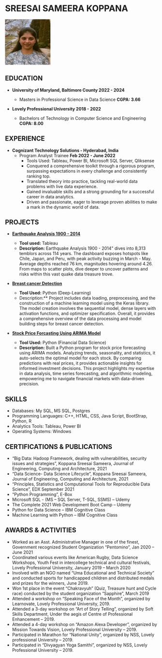 # SREESAI SAMEERA KOPPANA

<img src="Headshot.jpg" width="150" height="150" /> 

## EDUCATION

- **University of Maryland, Baltimore County 2022 - 2024** 
  - Masters in Professional Science in Data Science **CGPA: 3.66**

- **Lovely Professional University 2018 - 2022**
  - Bachelors of Technology in Computer Science and Engineering **CGPA: 8.00**

## EXPERIENCE

- **Cognizant Technology Solutions - Hyderabad, India**
  - Program Analyst Trainee **Feb 2022 - June 2022**
    - Tools Used: Tableau, Power BI, Microsoft SQL Server, Qliksense
    - Conquered a comprehensive toolkit through a rigorous program, surpassing expectations in every challenge and consistently ranking top.
    - Translated theory into practice, tackling real-world data problems with live data experience.
    - Gained invaluable skills and a strong grounding for a successful career in data analytics.
    - Driven and passionate, eager to leverage proven abilities to make a mark in the dynamic world of data.

## PROJECTS

- [**Earthquake Analysis 1900 - 2014**](https://github.com/Sameera312001/Earthquake-Analysis-1900-2014)
  - **Tool used:** Tableau
  - **Description:** Earthquake Analysis 1900 - 2014" dives into 8,313 temblors across 114 years. The dashboard exposes hotspots like Chile, Japan, and Peru, with peak activity buzzing in March - May. Average depths reached 76 km, magnitudes hovering around 4.26. From maps to scatter plots, dive deeper to uncover patterns and risks within this vast quake data treasure trove.

- [**Breast cancer Detection**](https://github.com/Sameera312001/Breast-cancer-Detection)
  - **Tool Used:** Python (Deep-Learning)
  - Description:** Project includes data loading, preprocessing, and the construction of a machine learning model using the Keras library. The model creation involves the sequential model, dense layers with activation functions, and optimizer specification. Overall, it provides a comprehensive overview of the data processing and model building steps for breast cancer detection.

- [**Stock Price Forcasting Using ARIMA Model**](https://github.com/Sameera312001/Stock-Price-Forcasting-using-ARIMA-Model)
  - **Tool Used:** Python (Financial Data Science)
  - **Description:** Built a Python program for stock price forecasting using ARIMA models. Analyzing trends, seasonality, and statistics, it auto-selects the optimal model for each stock. By comparing predictions with real prices, it provides actionable insights for informed investment decisions. This project highlights my expertise in data analysis, time series forecasting, and algorithmic modeling, empowering me to navigate financial markets with data-driven precision.

## SKILLS

- Databases: My SQL, MS SQL, Postgres
- Programming Languages: C++, HTML, CSS, Java Script, BootStrap, Python, R
- Analytics Tools: Tableau, Power BI
- Operating Systems: Windows

## CERTIFICATIONS & PUBLICATIONS

- “Big Data: Hadoop Framework, dealing with vulnerabilities, security issues and strategies”, Koppana Sreesai Sameera, Journal of Engineering, Computing and Architecture, 2021
- “Data Science- Data Science Lifecycle”, Koppana Sreesai Sameera, Journal of Engineering, Computing and Architecture, 2021
- “Principles, Statistics and Computational Tools for Reproducible Data Science”, EDX September 2021
- “Python Programming”, E-Box
- Microsoft SQL - (MS – SQL Server, T-SQL, SSMS) – Udemy
- The Complete 2021 Web Development Boot Camp – Udemy
- Python for Data Science – IBM Cognitive Class
- Machine Learning with Python – IBM Cognitive Class

## AWARDS & ACTIVITIES

- Worked as an Asst. Administrative Manager in one of the finest, Government recognized Student Organization “Pentomino”, Jan 2020 – June 2021
- Coordinated various events like American Rugby, Data Science Workshops, Youth Fest in intercollege technical and cultural festivals, Lovely Professional University, January 2019 – March 2020
- Involved with an NGO named “Uma Educational and Technical Society” and conducted sports for handicapped children and distributed medals and prizes for the winners, June 2019.
- Won 1st place in the event “Chakravyuh” (Quiz, Treasure hunt and Cycle race) conducted by the student organization “Sapphire”, March 2019
- Attended a workshop on “Speaking Face of the Month”, organized by Learnovate, Lovely Professional University, 2019.
- Attended a 3-day workshop on “Art of Story Telling”, organized by Soft Skills Department, Under the aegis of Centre of Professional Enhancement – 2019.
- Attended a 4-day workshop on “Amazon Alexa Developer”, organized by Mission Towards Vision, Lovely Professional University – 2019.
- Participated in Marathon for “National Unity”, organized by NSS, Lovely professional University – 2019.
- Participated in “Divyagyan Yoga Samithi”, organized by NSS, Lovely Professional University – 2019.
